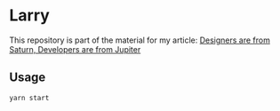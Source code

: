 # Larry

This repository is part of the material for my article: [Designers are from Saturn, Developers are from Jupiter](https://medium.com/p/7d91794e5a37)

## Usage

```
yarn start
```
